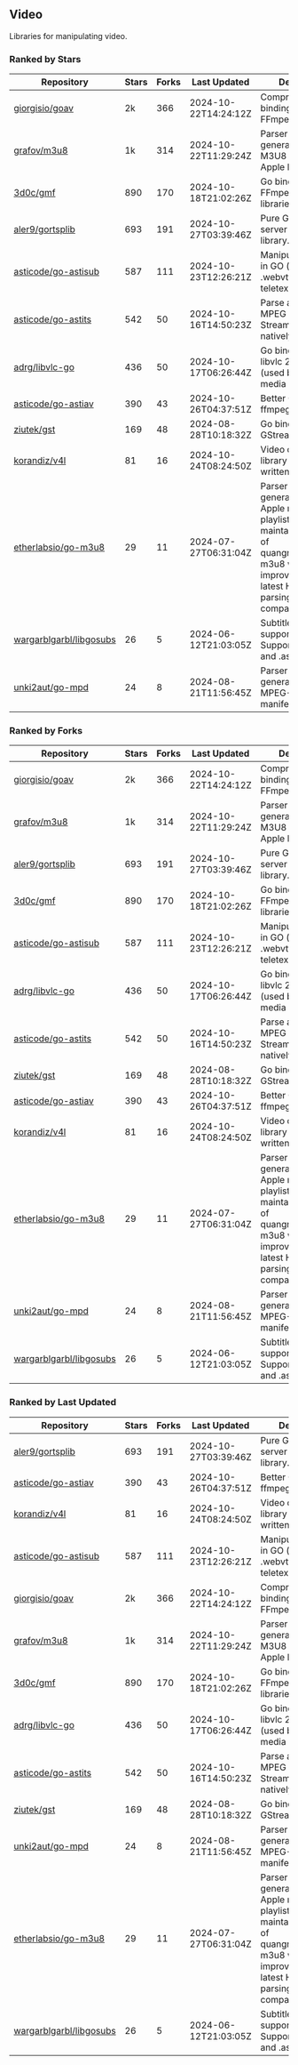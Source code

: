 ## Video

Libraries for manipulating video.

### Ranked by Stars

| Repository | Stars | Forks | Last Updated | Description | 
|------------|-------|-------|--------------|-------------|
| [giorgisio/goav](https://github.com/giorgisio/goav) | 2k | 366 | 2024-10-22T14:24:12Z |  Comprehensive Go bindings for FFmpeg. |
| [grafov/m3u8](https://github.com/grafov/m3u8) | 1k | 314 | 2024-10-22T11:29:24Z |  Parser and generator library of M3U8 playlists for Apple HLS. |
| [3d0c/gmf](https://github.com/3d0c/gmf) | 890 | 170 | 2024-10-18T21:02:26Z |  Go bindings for FFmpeg av\* libraries. |
| [aler9/gortsplib](https://github.com/aler9/gortsplib) | 693 | 191 | 2024-10-27T03:39:46Z |  Pure Go RTSP server and client library. |
| [asticode/go-astisub](https://github.com/asticode/go-astisub) | 587 | 111 | 2024-10-23T12:26:21Z |  Manipulate subtitles in GO (.srt, .stl, .ttml, .webvtt, .ssa/.ass, teletext, .smi, etc.). |
| [asticode/go-astits](https://github.com/asticode/go-astits) | 542 | 50 | 2024-10-16T14:50:23Z |  Parse and demux MPEG Transport Streams (.ts) natively in GO. |
| [adrg/libvlc-go](https://github.com/adrg/libvlc-go) | 436 | 50 | 2024-10-17T06:26:44Z |  Go bindings for libvlc 2.X/3.X/4.X (used by the VLC media player). |
| [asticode/go-astiav](https://github.com/asticode/go-astiav) | 390 | 43 | 2024-10-26T04:37:51Z |  Better C bindings for ffmpeg in GO. |
| [ziutek/gst](https://github.com/ziutek/gst) | 169 | 48 | 2024-08-28T10:18:32Z |  Go bindings for GStreamer. |
| [korandiz/v4l](https://github.com/korandiz/v4l) | 81 | 16 | 2024-10-24T08:24:50Z |  Video capture library for Linux, written in Go. |
| [etherlabsio/go-m3u8](https://github.com/etherlabsio/go-m3u8) | 29 | 11 | 2024-07-27T06:31:04Z |  Parser and generator library for Apple m3u8 playlists. Actively maintained version of quangngotan95/go-m3u8 with improvements and latest HLS playlist parsing compatibility. |
| [wargarblgarbl/libgosubs](https://github.com/wargarblgarbl/libgosubs) | 26 | 5 | 2024-06-12T21:03:05Z |  Subtitle format support for go. Supports .srt, .ttml, and .ass. |
| [unki2aut/go-mpd](https://github.com/unki2aut/go-mpd) | 24 | 8 | 2024-08-21T11:56:45Z |  Parser and generator library for MPEG-DASH manifest files. |

### Ranked by Forks

| Repository | Stars | Forks | Last Updated | Description | 
|------------|-------|-------|--------------|-------------|
| [giorgisio/goav](https://github.com/giorgisio/goav) | 2k | 366 | 2024-10-22T14:24:12Z |  Comprehensive Go bindings for FFmpeg. |
| [grafov/m3u8](https://github.com/grafov/m3u8) | 1k | 314 | 2024-10-22T11:29:24Z |  Parser and generator library of M3U8 playlists for Apple HLS. |
| [aler9/gortsplib](https://github.com/aler9/gortsplib) | 693 | 191 | 2024-10-27T03:39:46Z |  Pure Go RTSP server and client library. |
| [3d0c/gmf](https://github.com/3d0c/gmf) | 890 | 170 | 2024-10-18T21:02:26Z |  Go bindings for FFmpeg av\* libraries. |
| [asticode/go-astisub](https://github.com/asticode/go-astisub) | 587 | 111 | 2024-10-23T12:26:21Z |  Manipulate subtitles in GO (.srt, .stl, .ttml, .webvtt, .ssa/.ass, teletext, .smi, etc.). |
| [adrg/libvlc-go](https://github.com/adrg/libvlc-go) | 436 | 50 | 2024-10-17T06:26:44Z |  Go bindings for libvlc 2.X/3.X/4.X (used by the VLC media player). |
| [asticode/go-astits](https://github.com/asticode/go-astits) | 542 | 50 | 2024-10-16T14:50:23Z |  Parse and demux MPEG Transport Streams (.ts) natively in GO. |
| [ziutek/gst](https://github.com/ziutek/gst) | 169 | 48 | 2024-08-28T10:18:32Z |  Go bindings for GStreamer. |
| [asticode/go-astiav](https://github.com/asticode/go-astiav) | 390 | 43 | 2024-10-26T04:37:51Z |  Better C bindings for ffmpeg in GO. |
| [korandiz/v4l](https://github.com/korandiz/v4l) | 81 | 16 | 2024-10-24T08:24:50Z |  Video capture library for Linux, written in Go. |
| [etherlabsio/go-m3u8](https://github.com/etherlabsio/go-m3u8) | 29 | 11 | 2024-07-27T06:31:04Z |  Parser and generator library for Apple m3u8 playlists. Actively maintained version of quangngotan95/go-m3u8 with improvements and latest HLS playlist parsing compatibility. |
| [unki2aut/go-mpd](https://github.com/unki2aut/go-mpd) | 24 | 8 | 2024-08-21T11:56:45Z |  Parser and generator library for MPEG-DASH manifest files. |
| [wargarblgarbl/libgosubs](https://github.com/wargarblgarbl/libgosubs) | 26 | 5 | 2024-06-12T21:03:05Z |  Subtitle format support for go. Supports .srt, .ttml, and .ass. |

### Ranked by Last Updated

| Repository | Stars | Forks | Last Updated | Description | 
|------------|-------|-------|--------------|-------------|
| [aler9/gortsplib](https://github.com/aler9/gortsplib) | 693 | 191 | 2024-10-27T03:39:46Z |  Pure Go RTSP server and client library. |
| [asticode/go-astiav](https://github.com/asticode/go-astiav) | 390 | 43 | 2024-10-26T04:37:51Z |  Better C bindings for ffmpeg in GO. |
| [korandiz/v4l](https://github.com/korandiz/v4l) | 81 | 16 | 2024-10-24T08:24:50Z |  Video capture library for Linux, written in Go. |
| [asticode/go-astisub](https://github.com/asticode/go-astisub) | 587 | 111 | 2024-10-23T12:26:21Z |  Manipulate subtitles in GO (.srt, .stl, .ttml, .webvtt, .ssa/.ass, teletext, .smi, etc.). |
| [giorgisio/goav](https://github.com/giorgisio/goav) | 2k | 366 | 2024-10-22T14:24:12Z |  Comprehensive Go bindings for FFmpeg. |
| [grafov/m3u8](https://github.com/grafov/m3u8) | 1k | 314 | 2024-10-22T11:29:24Z |  Parser and generator library of M3U8 playlists for Apple HLS. |
| [3d0c/gmf](https://github.com/3d0c/gmf) | 890 | 170 | 2024-10-18T21:02:26Z |  Go bindings for FFmpeg av\* libraries. |
| [adrg/libvlc-go](https://github.com/adrg/libvlc-go) | 436 | 50 | 2024-10-17T06:26:44Z |  Go bindings for libvlc 2.X/3.X/4.X (used by the VLC media player). |
| [asticode/go-astits](https://github.com/asticode/go-astits) | 542 | 50 | 2024-10-16T14:50:23Z |  Parse and demux MPEG Transport Streams (.ts) natively in GO. |
| [ziutek/gst](https://github.com/ziutek/gst) | 169 | 48 | 2024-08-28T10:18:32Z |  Go bindings for GStreamer. |
| [unki2aut/go-mpd](https://github.com/unki2aut/go-mpd) | 24 | 8 | 2024-08-21T11:56:45Z |  Parser and generator library for MPEG-DASH manifest files. |
| [etherlabsio/go-m3u8](https://github.com/etherlabsio/go-m3u8) | 29 | 11 | 2024-07-27T06:31:04Z |  Parser and generator library for Apple m3u8 playlists. Actively maintained version of quangngotan95/go-m3u8 with improvements and latest HLS playlist parsing compatibility. |
| [wargarblgarbl/libgosubs](https://github.com/wargarblgarbl/libgosubs) | 26 | 5 | 2024-06-12T21:03:05Z |  Subtitle format support for go. Supports .srt, .ttml, and .ass. |

